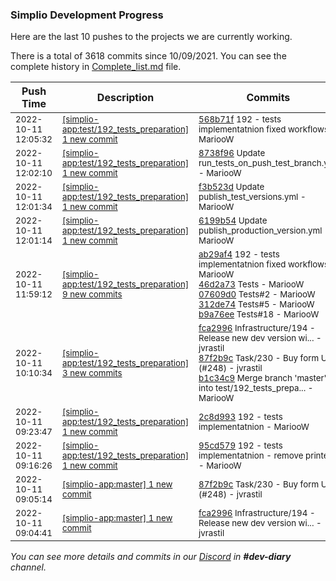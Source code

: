 
### Simplio Development Progress

Here are the last 10 pushes to the projects we are currently working.

There is a total of 3618 commits since 10/09/2021. You can see the complete history in
 [Complete_list.md](Complete_list.md) file.

| Push Time | Description | Commits |
| --- | --- | --- |
| <sub>2022-10-11 12:05:32</sub> | <sub>[[simplio-app:test/192\_tests\_preparation] 1 new commit](https://github.com/SimplioOfficial/simplio-app/commit/568b71fca9509e6619c60cb3ead5d7cddacd9701)</sub> | <sub>[568b71f](https://github.com/SimplioOfficial/simplio-app/commit/568b71fca9509e6619c60cb3ead5d7cddacd9701) 192 - tests implementatnion fixed workflows - MariooW</sub> |
| <sub>2022-10-11 12:02:10</sub> | <sub>[[simplio-app:test/192\_tests\_preparation] 1 new commit](https://github.com/SimplioOfficial/simplio-app/commit/8738f966425cdc2f3f51273bc5b97ef9dc79d860)</sub> | <sub>[8738f96](https://github.com/SimplioOfficial/simplio-app/commit/8738f966425cdc2f3f51273bc5b97ef9dc79d860) Update run_tests_on_push_test_branch.yml - MariooW</sub> |
| <sub>2022-10-11 12:01:34</sub> | <sub>[[simplio-app:test/192\_tests\_preparation] 1 new commit](https://github.com/SimplioOfficial/simplio-app/commit/f3b523d02777d7476177e5ab0132e05e6e4ece57)</sub> | <sub>[f3b523d](https://github.com/SimplioOfficial/simplio-app/commit/f3b523d02777d7476177e5ab0132e05e6e4ece57) Update publish_test_versions.yml - MariooW</sub> |
| <sub>2022-10-11 12:01:14</sub> | <sub>[[simplio-app:test/192\_tests\_preparation] 1 new commit](https://github.com/SimplioOfficial/simplio-app/commit/6199b54cccecce6436ab6d6e3fc1995dd91c868e)</sub> | <sub>[6199b54](https://github.com/SimplioOfficial/simplio-app/commit/6199b54cccecce6436ab6d6e3fc1995dd91c868e) Update publish_production_version.yml - MariooW</sub> |
| <sub>2022-10-11 11:59:12</sub> | <sub>[[simplio-app:test/192\_tests\_preparation] 9 new commits](https://github.com/SimplioOfficial/simplio-app/compare/b1c34c9ccbcc...dbbea60d4fa7)</sub> | <sub>[ab29af4](https://github.com/SimplioOfficial/simplio-app/commit/ab29af47d817fcb1706c671c092b9c91e194abb6) 192 - tests implementatnion fixed workflows - MariooW<br>[46d2a73](https://github.com/SimplioOfficial/simplio-app/commit/46d2a73c01e55c790f4b55a66b99cf5eb5b914db) Tests - MariooW<br>[07609d0](https://github.com/SimplioOfficial/simplio-app/commit/07609d01ef80a82c6ec8ca6ec289a39a514ca5e2) Tests#2 - MariooW<br>[312de74](https://github.com/SimplioOfficial/simplio-app/commit/312de741383d3c8fe1d4963ecf7f4a45d7695354) Tests#5 - MariooW<br>[b9a76ee](https://github.com/SimplioOfficial/simplio-app/commit/b9a76eecdd8b96a5865e4dfefc0e78ddab3c0d32) Tests#18 - MariooW</sub> |
| <sub>2022-10-11 10:10:34</sub> | <sub>[[simplio-app:test/192\_tests\_preparation] 3 new commits](https://github.com/SimplioOfficial/simplio-app/compare/2c8d993b73f7...b1c34c9ccbcc)</sub> | <sub>[fca2996](https://github.com/SimplioOfficial/simplio-app/commit/fca2996cf32cb49660d08562a35546606a91eb95) Infrastructure/194 - Release new dev version wi... - jvrastil<br>[87f2b9c](https://github.com/SimplioOfficial/simplio-app/commit/87f2b9c143a150f3e4bd4ad8f5c0f0e664a06afe) Task/230 - Buy form UI (#248) - jvrastil<br>[b1c34c9](https://github.com/SimplioOfficial/simplio-app/commit/b1c34c9ccbccfc9f9069ca98b0869259e94cbe79) Merge branch 'master' into test/192_tests_prepa... - MariooW</sub> |
| <sub>2022-10-11 09:23:47</sub> | <sub>[[simplio-app:test/192\_tests\_preparation] 1 new commit](https://github.com/SimplioOfficial/simplio-app/commit/2c8d993b73f788d7917c725dc48c96b855b1ad4f)</sub> | <sub>[2c8d993](https://github.com/SimplioOfficial/simplio-app/commit/2c8d993b73f788d7917c725dc48c96b855b1ad4f) 192 - tests implementatnion - MariooW</sub> |
| <sub>2022-10-11 09:16:26</sub> | <sub>[[simplio-app:test/192\_tests\_preparation] 1 new commit](https://github.com/SimplioOfficial/simplio-app/commit/95cd579d39afcdc41b45aea068c4ba69a53dbe86)</sub> | <sub>[95cd579](https://github.com/SimplioOfficial/simplio-app/commit/95cd579d39afcdc41b45aea068c4ba69a53dbe86) 192 - tests implementatnion - remove printenv - MariooW</sub> |
| <sub>2022-10-11 09:05:14</sub> | <sub>[[simplio-app:master] 1 new commit](https://github.com/SimplioOfficial/simplio-app/commit/87f2b9c143a150f3e4bd4ad8f5c0f0e664a06afe)</sub> | <sub>[87f2b9c](https://github.com/SimplioOfficial/simplio-app/commit/87f2b9c143a150f3e4bd4ad8f5c0f0e664a06afe) Task/230 - Buy form UI (#248) - jvrastil</sub> |
| <sub>2022-10-11 09:04:41</sub> | <sub>[[simplio-app:master] 1 new commit](https://github.com/SimplioOfficial/simplio-app/commit/fca2996cf32cb49660d08562a35546606a91eb95)</sub> | <sub>[fca2996](https://github.com/SimplioOfficial/simplio-app/commit/fca2996cf32cb49660d08562a35546606a91eb95) Infrastructure/194 - Release new dev version wi... - jvrastil</sub> |

_You can see more details and commits in our [Discord](https://discord.gg/aKhjuwZmdP) in **#dev-diary** channel._
